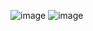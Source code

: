 ![image](https://user-images.githubusercontent.com/67383465/112743743-95cd9f00-8fb7-11eb-8eb2-279dd8d7b07d.png)
![image](https://user-images.githubusercontent.com/67383465/112743750-a1b96100-8fb7-11eb-8f1f-88f5e2f2ebd2.png)
